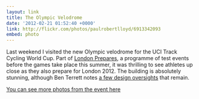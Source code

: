 ```yaml
---
layout: link
title: The Olympic Velodrome
date: '2012-02-21 01:52:40 +0000'
link: http://flickr.com/photos/paulrobertlloyd/6913342093
embed: photo
---
```

Last weekend I visited the new Olympic velodrome for the UCI Track Cycling World Cup. Part of [London Prepares][1], a programme of test events before the games take place this summer, it was thrilling to see athletes up close as they also prepare for London 2012. The building is absolutely stunning, although Ben Terrett notes [a few design oversights][2] that remain.

[You can see more photos from the event here][3]

[1]: http://web.archive.org/web/20120119180926/http://www.londonpreparesseries.com/
[2]: http://noisydecentgraphics.typepad.com/design/2012/02/the-new-olympic-velodrome.html
[3]: http://www.flickr.com/photos/paulrobertlloyd/sets/72157629410345785/